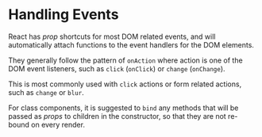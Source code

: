 # Handling Events

React has _prop_ shortcuts for most DOM related events, and will automatically attach functions to the event handlers for the DOM elements.

They generally follow the pattern of `onAction` where action is one of the DOM event listeners, such as `click` (`onClick`) or `change` (`onChange`).

This is most commonly used with `click` actions or form related actions, such as `change` or `blur`.

For class components, it is suggested to `bind` any methods that will be passed as _props_ to children in the constructor, so that they are not re-bound on every render.
